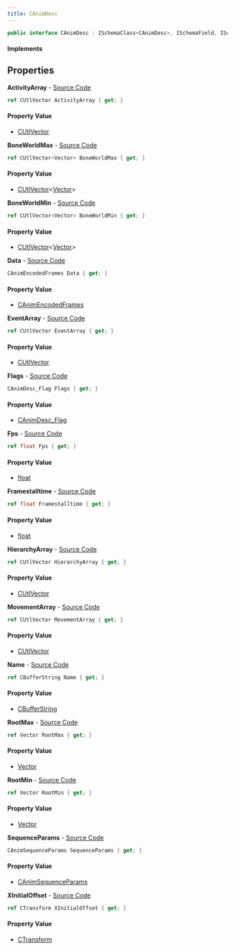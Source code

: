 ```yaml
---
title: CAnimDesc
---
```


```csharp
public interface CAnimDesc : ISchemaClass<CAnimDesc>, ISchemaField, ISchemaClass, INativeHandle
```

#### Implements

## Properties

**ActivityArray** - [Source Code](https://github.com/swiftly-solution/swiftlys2/blob/main/managed/src/SwiftlyS2.Generated/Schemas/Interfaces/CAnimDesc.cs#L33)

```csharp
ref CUtlVector ActivityArray { get; }
```

#### Property Value

- [CUtlVector](/docs/api/shared/natives/cutlvector)

**BoneWorldMax** - [Source Code](https://github.com/swiftly-solution/swiftlys2/blob/main/managed/src/SwiftlyS2.Generated/Schemas/Interfaces/CAnimDesc.cs#L46)

```csharp
ref CUtlVector<Vector> BoneWorldMax { get; }
```

#### Property Value

- [CUtlVector](/docs/api/shared/natives/cutlvector-1)<[Vector](/docs/api/shared/natives/vector)>

**BoneWorldMin** - [Source Code](https://github.com/swiftly-solution/swiftlys2/blob/main/managed/src/SwiftlyS2.Generated/Schemas/Interfaces/CAnimDesc.cs#L44)

```csharp
ref CUtlVector<Vector> BoneWorldMin { get; }
```

#### Property Value

- [CUtlVector](/docs/api/shared/natives/cutlvector-1)<[Vector](/docs/api/shared/natives/vector)>

**Data** - [Source Code](https://github.com/swiftly-solution/swiftlys2/blob/main/managed/src/SwiftlyS2.Generated/Schemas/Interfaces/CAnimDesc.cs#L22)

```csharp
CAnimEncodedFrames Data { get; }
```

#### Property Value

- [CAnimEncodedFrames](/docs/api/shared/schemadefinitions/canimencodedframes)

**EventArray** - [Source Code](https://github.com/swiftly-solution/swiftlys2/blob/main/managed/src/SwiftlyS2.Generated/Schemas/Interfaces/CAnimDesc.cs#L30)

```csharp
ref CUtlVector EventArray { get; }
```

#### Property Value

- [CUtlVector](/docs/api/shared/natives/cutlvector)

**Flags** - [Source Code](https://github.com/swiftly-solution/swiftlys2/blob/main/managed/src/SwiftlyS2.Generated/Schemas/Interfaces/CAnimDesc.cs#L18)

```csharp
CAnimDesc_Flag Flags { get; }
```

#### Property Value

- [CAnimDesc_Flag](/docs/api/shared/schemadefinitions/canimdesc_flag)

**Fps** - [Source Code](https://github.com/swiftly-solution/swiftlys2/blob/main/managed/src/SwiftlyS2.Generated/Schemas/Interfaces/CAnimDesc.cs#L20)

```csharp
ref float Fps { get; }
```

#### Property Value

- [float](https://learn.microsoft.com/dotnet/api/system.single)

**Framestalltime** - [Source Code](https://github.com/swiftly-solution/swiftlys2/blob/main/managed/src/SwiftlyS2.Generated/Schemas/Interfaces/CAnimDesc.cs#L38)

```csharp
ref float Framestalltime { get; }
```

#### Property Value

- [float](https://learn.microsoft.com/dotnet/api/system.single)

**HierarchyArray** - [Source Code](https://github.com/swiftly-solution/swiftlys2/blob/main/managed/src/SwiftlyS2.Generated/Schemas/Interfaces/CAnimDesc.cs#L36)

```csharp
ref CUtlVector HierarchyArray { get; }
```

#### Property Value

- [CUtlVector](/docs/api/shared/natives/cutlvector)

**MovementArray** - [Source Code](https://github.com/swiftly-solution/swiftlys2/blob/main/managed/src/SwiftlyS2.Generated/Schemas/Interfaces/CAnimDesc.cs#L25)

```csharp
ref CUtlVector MovementArray { get; }
```

#### Property Value

- [CUtlVector](/docs/api/shared/natives/cutlvector)

**Name** - [Source Code](https://github.com/swiftly-solution/swiftlys2/blob/main/managed/src/SwiftlyS2.Generated/Schemas/Interfaces/CAnimDesc.cs#L16)

```csharp
ref CBufferString Name { get; }
```

#### Property Value

- [CBufferString](/docs/api/shared/natives/cbufferstring)

**RootMax** - [Source Code](https://github.com/swiftly-solution/swiftlys2/blob/main/managed/src/SwiftlyS2.Generated/Schemas/Interfaces/CAnimDesc.cs#L42)

```csharp
ref Vector RootMax { get; }
```

#### Property Value

- [Vector](/docs/api/shared/natives/vector)

**RootMin** - [Source Code](https://github.com/swiftly-solution/swiftlys2/blob/main/managed/src/SwiftlyS2.Generated/Schemas/Interfaces/CAnimDesc.cs#L40)

```csharp
ref Vector RootMin { get; }
```

#### Property Value

- [Vector](/docs/api/shared/natives/vector)

**SequenceParams** - [Source Code](https://github.com/swiftly-solution/swiftlys2/blob/main/managed/src/SwiftlyS2.Generated/Schemas/Interfaces/CAnimDesc.cs#L48)

```csharp
CAnimSequenceParams SequenceParams { get; }
```

#### Property Value

- [CAnimSequenceParams](/docs/api/shared/schemadefinitions/canimsequenceparams)

**XInitialOffset** - [Source Code](https://github.com/swiftly-solution/swiftlys2/blob/main/managed/src/SwiftlyS2.Generated/Schemas/Interfaces/CAnimDesc.cs#L27)

```csharp
ref CTransform XInitialOffset { get; }
```

#### Property Value

- [CTransform](/docs/api/shared/natives/ctransform)

